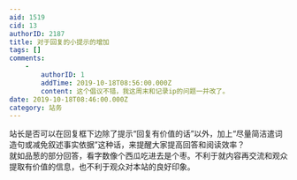 ```yaml
---
aid: 1519
cid: 13
authorID: 2187
title: 对于回复的小提示的增加
tags: []
comments:
    -
        authorID: 1
        addTime: 2019-10-18T08:56:00.000Z
        content: 这个倡议不错，我这周末和记录ip的问题一并改了。
date: 2019-10-18T08:46:00.000Z
category: 站务
---
```


站长是否可以在回复框下边除了提示“回复有价值的话”以外，加上“尽量简洁遣词造句或减免叙述事实依据”这种话，来提醒大家提高回答和阅读效率？  
就如品葱的部分回答，看字数像个西瓜吃进去是个枣。不利于就内容再交流和观众提取有价值的信息，也不利于观众对本站的良好印象。
